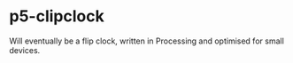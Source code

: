 # p5-clipclock
Will eventually be a flip clock, written in Processing and optimised for small devices.
